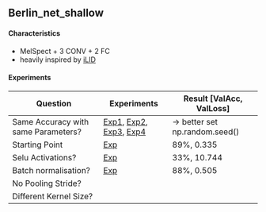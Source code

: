 ## Berlin_net_shallow

#### Characteristics

- MelSpect + 3 CONV + 2 FC
- heavily inspired by [iLID](https://github.com/twerkmeister/iLID/blob/master/Deep%20Audio%20Paper%20Thomas%20Werkmeister%2C%20Tom%20Herold.pdf)

#### Experiments

| Question                            | Experiments                                                  | Result [ValAcc, ValLoss]      |
| ----------------------------------- | ------------------------------------------------------------ | ----------------------------- |
| Same Accuracy with same Parameters? | [Exp1](https://www.comet.ml/jotron/berlinnetmelbn/6ca1a10554844b6b8b7a21e1d82c46c2), [Exp2](https://www.comet.ml/jotron/berlinnetmelbn/f8af7798be0c4201a912a027a1ecea1e), [Exp3](https://www.comet.ml/jotron/berlinnetmelbn/40b5f03a9b8d449b905d64386700ed20), [Exp4](https://www.comet.ml/jotron/berlinnetmelbn/6accc8b7fd574b1d8d2491bdbe12b998) | → better set np.random.seed() |
| Starting Point                      | [Exp](https://www.comet.ml/jotron/berlinnetmelbn/6accc8b7fd574b1d8d2491bdbe12b998) | 89%, 0.335                    |
| Selu Activations?                   | [Exp](https://www.comet.ml/jotron/berlinnetmelbn/0ee5f7ec57e34dcca86f657bb9212508) | 33%, 10.744                   |
| Batch normalisation?                | [Exp](https://www.comet.ml/jotron/berlinnetmelbn/d0f0ee3c8c4c4bb7b88ef183772088ab) | 88%, 0.505                    |
| No Pooling Stride?                  |                                                              |                               |
| Different Kernel Size?              |                                                              |                               |

